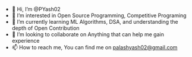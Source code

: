 - 👋 Hi, I’m @PYash02
- 👀 I’m interested in Open Source Programming, Competitive Programing
- 🌱 I’m currently learning ML Algorithms, DSA, and understanding the depth of Open Contribution
- 💞️ I’m looking to collaborate on Anything that can help me gain experience
- 📫 How to reach me, You can find me on palashyash02@gmail.com

<!---
PYash02/PYash02 is a ✨ special ✨ repository because its `README.md` (this file) appears on your GitHub profile.
You can click the Preview link to take a look at your changes.
--->
